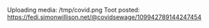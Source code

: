Uploading media: /tmp/covid.png
Toot posted: https://fedi.simonwillison.net/@covidsewage/109942789144247454

